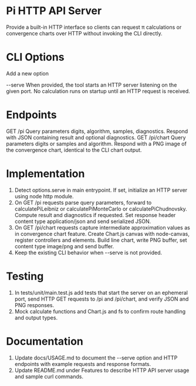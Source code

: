# Pi HTTP API Server

Provide a built-in HTTP interface so clients can request π calculations or convergence charts over HTTP without invoking the CLI directly.

# CLI Options

Add a new option

--serve <port>   When provided, the tool starts an HTTP server listening on the given port. No calculation runs on startup until an HTTP request is received.

# Endpoints

GET  /pi          Query parameters digits, algorithm, samples, diagnostics. Respond with JSON containing result and optional diagnostics.
GET  /pi/chart    Query parameters digits or samples and algorithm. Respond with a PNG image of the convergence chart, identical to the CLI chart output.

# Implementation

1. Detect options.serve in main entrypoint. If set, initialize an HTTP server using node http module.
2. On GET /pi requests parse query parameters, forward to calculatePiLeibniz or calculatePiMonteCarlo or calculatePiChudnovsky. Compute result and diagnostics if requested. Set response header content type application/json and send serialized JSON.
3. On GET /pi/chart requests capture intermediate approximation values as in convergence chart feature. Create Chart.js canvas with node-canvas, register controllers and elements. Build line chart, write PNG buffer, set content type image/png and send buffer.
4. Keep the existing CLI behavior when --serve is not provided.

# Testing

1. In tests/unit/main.test.js add tests that start the server on an ephemeral port, send HTTP GET requests to /pi and /pi/chart, and verify JSON and PNG responses.
2. Mock calculate functions and Chart.js and fs to confirm route handling and output types.

# Documentation

1. Update docs/USAGE.md to document the --serve option and HTTP endpoints with example requests and response formats.
2. Update README.md under Features to describe HTTP API server usage and sample curl commands.